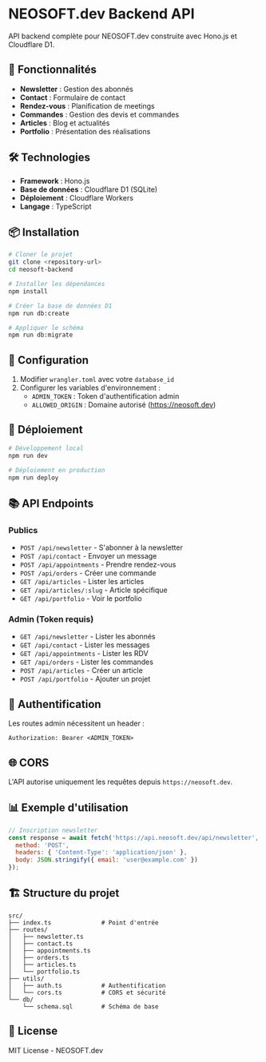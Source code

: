 # NEOSOFT.dev Backend API

API backend complète pour NEOSOFT.dev construite avec Hono.js et Cloudflare D1.

## 🚀 Fonctionnalités

- **Newsletter** : Gestion des abonnés
- **Contact** : Formulaire de contact
- **Rendez-vous** : Planification de meetings
- **Commandes** : Gestion des devis et commandes
- **Articles** : Blog et actualités
- **Portfolio** : Présentation des réalisations

## 🛠️ Technologies

- **Framework** : Hono.js
- **Base de données** : Cloudflare D1 (SQLite)
- **Déploiement** : Cloudflare Workers
- **Langage** : TypeScript

## 📦 Installation

```bash
# Cloner le projet
git clone <repository-url>
cd neosoft-backend

# Installer les dépendances
npm install

# Créer la base de données D1
npm run db:create

# Appliquer le schéma
npm run db:migrate
```

## 🔧 Configuration

1. Modifier `wrangler.toml` avec votre `database_id`
2. Configurer les variables d'environnement :
   - `ADMIN_TOKEN` : Token d'authentification admin
   - `ALLOWED_ORIGIN` : Domaine autorisé (https://neosoft.dev)

## 🚀 Déploiement

```bash
# Développement local
npm run dev

# Déploiement en production
npm run deploy
```

## 📚 API Endpoints

### Publics
- `POST /api/newsletter` - S'abonner à la newsletter
- `POST /api/contact` - Envoyer un message
- `POST /api/appointments` - Prendre rendez-vous
- `POST /api/orders` - Créer une commande
- `GET /api/articles` - Lister les articles
- `GET /api/articles/:slug` - Article spécifique
- `GET /api/portfolio` - Voir le portfolio

### Admin (Token requis)
- `GET /api/newsletter` - Lister les abonnés
- `GET /api/contact` - Lister les messages
- `GET /api/appointments` - Lister les RDV
- `GET /api/orders` - Lister les commandes
- `POST /api/articles` - Créer un article
- `POST /api/portfolio` - Ajouter un projet

## 🔐 Authentification

Les routes admin nécessitent un header :
```
Authorization: Bearer <ADMIN_TOKEN>
```

## 🌐 CORS

L'API autorise uniquement les requêtes depuis `https://neosoft.dev`.

## 📊 Exemple d'utilisation

```javascript
// Inscription newsletter
const response = await fetch('https://api.neosoft.dev/api/newsletter', {
  method: 'POST',
  headers: { 'Content-Type': 'application/json' },
  body: JSON.stringify({ email: 'user@example.com' })
});
```

## 🏗️ Structure du projet

```
src/
├── index.ts              # Point d'entrée
├── routes/
│   ├── newsletter.ts
│   ├── contact.ts
│   ├── appointments.ts
│   ├── orders.ts
│   ├── articles.ts
│   └── portfolio.ts
├── utils/
│   ├── auth.ts           # Authentification
│   └── cors.ts           # CORS et sécurité
└── db/
    └── schema.sql        # Schéma de base
```

## 📝 License

MIT License - NEOSOFT.dev
